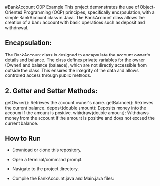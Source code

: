 #BankAccount OOP Example
This project demonstrates the use of Object-Oriented Programming (OOP) principles, specifically encapsulation, with a simple BankAccount class in Java. The BankAccount class allows the creation of a bank account with basic operations such as deposit and withdrawal.
## Encapsulation:
The BankAccount class is designed to encapsulate the account owner's details and balance. The class defines private variables for the owner (Owner) and balance (balance), which are not directly accessible from outside the class. This ensures the integrity of the data and allows controlled access through public methods.
## 2. Getter and Setter Methods:
getOwner(): Retrieves the account owner's name.
getBalance(): Retrieves the current balance.
deposit(double amount): Deposits money into the account if the amount is positive.
withdraw(double amount): Withdraws money from the account if the amount is positive and does not exceed the current balance.
## How to Run
- Download or clone this repository.

- Open a terminal/command prompt.

- Navigate to the project directory.

- Compile the BankAccount.java and Main.java files:
